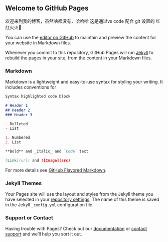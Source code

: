 ## Welcome to GitHub Pages
欢迎来到我的博客，虽然啥都没有，哈哈哈
这是通过vs code 配合 git 设置的
红红火火

You can use the [editor on GitHub](https://github.com/Saul-Gao/saul-gao.github.io/edit/master/README.md) to maintain and preview the content for your website in Markdown files.

Whenever you commit to this repository, GitHub Pages will run [Jekyll](https://jekyllrb.com/) to rebuild the pages in your site, from the content in your Markdown files.

### Markdown

Markdown is a lightweight and easy-to-use syntax for styling your writing. It includes conventions for

```markdown
Syntax highlighted code block

# Header 1
## Header 2
### Header 3

- Bulleted
- List

1. Numbered
2. List

**Bold** and _Italic_ and `Code` text

[Link](url) and ![Image](src)
```

For more details see [GitHub Flavored Markdown](https://guides.github.com/features/mastering-markdown/).

### Jekyll Themes

Your Pages site will use the layout and styles from the Jekyll theme you have selected in your [repository settings](https://github.com/Saul-Gao/saul-gao.github.io/settings). The name of this theme is saved in the Jekyll `_config.yml` configuration file.

### Support or Contact



Having trouble with Pages? Check out our [documentation](https://help.github.com/categories/github-pages-basics/) or [contact support](https://github.com/contact) and we’ll help you sort it out.
